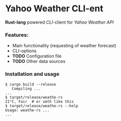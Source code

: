 # Yahoo Weather CLI-ent

**Rust-lang** powered *CLI*-client for *Yahoo Weather API*

### Features:

- Main functionality (requesting of weather forecast)
- CLI-options
- **TODO** Configuration file
- **TODO** Other data sources

### Installation and usage

    $ cargo build --release
       Compiling ...
    ...
    $ target/release/weathe-rs
    21°C, Fair  # or smth like this
    $ target/release/weathe-rs --help
    Usage: weathe-rs ...
    ...
